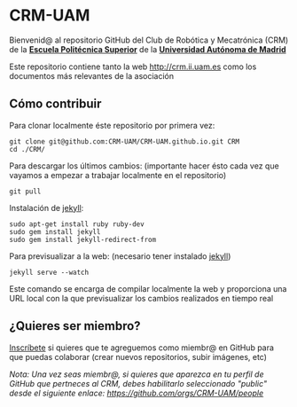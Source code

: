 # CRM-UAM

Bienvenid@ al repositorio GitHub del Club de Robótica y Mecatrónica (CRM) de la [**Escuela Politécnica Superior**](http://www.eps.uam.es/) de la [**Universidad Autónoma de Madrid**](http://www.uam.es/)  

Este repositorio contiene tanto la web <http://crm.ii.uam.es> como los documentos más relevantes de la asociación



Cómo contribuir
--

Para clonar localmente éste repositorio por primera vez:
```
git clone git@github.com:CRM-UAM/CRM-UAM.github.io.git CRM
cd ./CRM/
```

Para descargar los últimos cambios: (importante hacer ésto cada vez que vayamos a empezar a trabajar localmente en el repositorio)
```
git pull
```

Instalación de [jekyll](http://jekyllrb.com/):
```
sudo apt-get install ruby ruby-dev
sudo gem install jekyll
sudo gem install jekyll-redirect-from
```

Para previsualizar a la web: (necesario tener instalado [jekyll](http://jekyllrb.com/))
```
jekyll serve --watch
```
Este comando se encarga de compilar localmente la web y proporciona una URL local con la que previsualizar los cambios realizados en tiempo real


¿Quieres ser miembro?
--

[Inscríbete](http://crm.ii.uam.es/registro/) si quieres que te agreguemos como miembr@ en GitHub para que puedas colaborar (crear nuevos repositorios, subir imágenes, etc)

*Nota: Una vez seas miembr@, si quieres que aparezca en tu perfil de GitHub que pertneces al CRM, debes habilitarlo seleccionado "public" desde el siguiente enlace: <https://github.com/orgs/CRM-UAM/people>*

